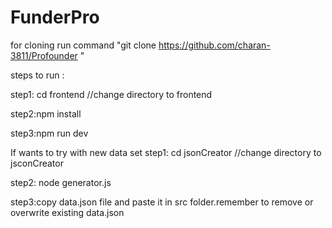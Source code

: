 # FunderPro
for cloning run command "git clone https://github.com/charan-3811/Profounder "

steps to run :

step1: cd frontend  //change directory to frontend

step2:npm install

step3:npm run dev

If wants to try with new data set
step1: cd jsonCreator  //change directory to jsconCreator

step2: node generator.js

step3:copy data.json file and paste it in src folder.remember to remove or overwrite existing data.json


